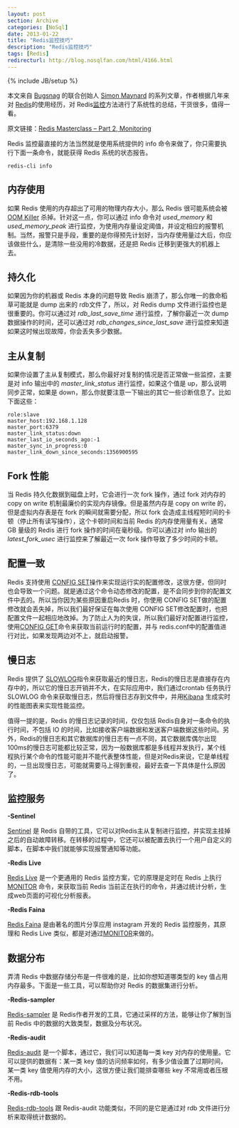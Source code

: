 ```yaml
---
layout: post
section: Archive
categories: [NoSql]
date: 2013-01-22
title: "Redis监控技巧"
description: "Redis监控技巧"
tags: [Redis]
redirecturl: http://blog.nosqlfan.com/html/4166.html
---
```

{% include JB/setup %}


本文来自 [Bugsnag](https://bugsnag.com/) 的联合创始人 [Simon Maynard](https://twitter.com/snmaynard/) 的系列文章，作者根据几年来对
[Redis](http://blog.nosqlfan.com/tags/redis "查看 Redis 的全部文章")的使用经历，对 Redis[监控](http://blog.nosqlfan.com/tags/%e7%9b%91%e6%8e%a7 "查看 监控 的全部文章")方法进行了系统性的总结，干货很多，值得一看。

原文链接：[Redis Masterclass – Part 2, Monitoring](http://snmaynard.com/2013/01/22/redis-masterclass-part-two-monitoring-redis/)

Redis 监控最直接的方法当然就是使用系统提供的 info
命令来做了，你只需要执行下面一条命令，就能获得 Redis 系统的状态报告。

    redis-cli info

内存使用
--------

如果 Redis 使用的内存超出了可用的物理内存大小，那么 Redis 很可能系统会被
[OOM Killer](http://linux-mm.org/OOM_Killer) 杀掉。针对这一点，你可以通过
info 命令对 *used\_memory* 和 *used\_memory\_peak*
进行监控，为使用内存量设定阈值，并设定相应的报警机制。当然，报警只是手段，重要的是你得预先计划好，当内存使用量过大后，你应该做些什么，是清除一些没用的冷数据，还是把
Redis 迁移到更强大的机器上去。

持久化
------

如果因为你的机器或 Redis 本身的问题导致 Redis
崩溃了，那么你唯一的救命稻草可能就是 dump 出来的 rdb文件了，所以，对 Redis
dump 文件进行监控也是很重要的。你可以通过对 *rdb\_last\_save\_time*
进行监控，了解你最近一次 dump 数据操作的时间，还可以通过对
*rdb_changes_since_last_save*
进行监控来知道如果这时候出现故障，你会丢失多少数据。

主从复制
--------

如果你设置了主从复制模式，那么你最好对复制的情况是否正常做一些监控，主要是对
info 输出中的 *master\_link\_status* 进行监控，如果这个值是
up，那么说明同步正常，如果是
down，那么你就要注意一下输出的其它一些诊断信息了。比如下面这些：

    role:slave
    master_host:192.168.1.128
    master_port:6379
    master_link_status:down
    master_last_io_seconds_ago:-1
    master_sync_in_progress:0
    master_link_down_since_seconds:1356900595

Fork 性能
---------

当 Redis 持久化数据到磁盘上时，它会进行一次 fork 操作，通过 fork 对内存的
copy on write 机制最廉价的实现内存镜像。但是虽然内存是 copy on write
的，但是虚拟内存表是在 fork 的瞬间就需要分配，所以 fork
会造成主线程短时间的卡顿（停止所有读写操作），这个卡顿时间和当前 Redis
的内存使用量有关。通常 GB 量级的 Redis 进行 fork
操作的时间在毫秒级。你可以通过对 info 输出的 *latest\_fork\_usec*
进行监控来了解最近一次 fork 操作导致了多少时间的卡顿。

配置一致
--------

Redis 支持使用 [CONFIG SET](http://redis.io/commands/config-set)操作来实现运行实的配置修改，这很方便，但同时也会导致一个问题。就是通过这个命令动态修改的配置，是不会同步到你的配置文件中去的。所以当你因为某些原因重启Redis 时，你使用 CONFIG SET做的配置修改就会丢失掉，所以我们最好保证在每次使用 CONFIG SET修改配置时，也把配置文件一起相应地改掉。为了防止人为的失误，所以我们最好对配置进行监控，使用[CONFIG GET](http://redis.io/commands/config-get)命令来获取当前运行时的配置，并与 redis.conf中的配置值进行对比，如果发现两边对不上，就启动报警。

慢日志
------

Redis 提供了 [SLOWLOG](http://redis.io/commands/slowlog)指令来获取最近的慢日志，Redis的慢日志是直接存在内存中的，所以它的慢日志开销并不大，在实际应用中，我们通过crontab 任务执行 SLOWLOG 命令来获取慢日志，然后将慢日志存到文件中，并用[Kibana](http://kibana.org/) 生成实时的性能图表来实现性能监控。

值得一提的是，Redis 的慢日志记录的时间，仅仅包括 Redis自身对一条命令的执行时间，不包括 IO 的时间，比如接收客户端数据和发送客户端数据这些时间。另外，Redis的慢日志和其它数据库的慢日志有一点不同，其它数据库偶尔出现 100ms的慢日志可能都比较正常，因为一般数据库都是多线程并发执行，某个线程执行某个命令的性能可能并不能代表整体性能，但是对Redis来说，它是单线程的，一旦出现慢日志，可能就需要马上得到重视，最好去查一下具体是什么原因了。

监控服务
--------

**-Sentinel**

[Sentinel](http://redis.io/topics/sentinel) 是 Redis 自带的工具，它可以对Redis主从复制进行监控，并实现主挂掉之后的自动故障转移。在转移的过程中，它还可以被配置去执行一个用户自定义的脚本，在脚本中我们就能够实现报警通知等功能。

**-Redis Live**

[Redis Live](http://www.nkrode.com/article/real-time-dashboard-for-redis)
是一个更通用的 Redis 监控方案，它的原理是定时在 Redis 上执行[MONITOR](http://redis.io/commands/monitor) 命令，来获取当前 Redis 当前正在执行的命令，并通过统计分析，生成web页面的可视化分析报表。

**-Redis Faina**

[Redis Faina](http://instagram-engineering.tumblr.com/post/23132009381/redis-faina-a-query-analysis-tool-for-redis)
是由著名的图片分享应用 instagram 开发的 Redis 监控服务，其原理和 Redis Live 类似，都是对通过[MONITOR](http://blog.nosqlfan.com/tags/monitor "查看 MONITOR 的全部文章")来做的。

数据分布
--------

弄清 Redis 中数据存储分布是一件很难的是，比如你想知道哪类型的 key
值占用内存最多。下面是一些工具，可以帮助你对 Redis 的数据集进行分析。

**-Redis-sampler**

[Redis-sampler](https://github.com/antirez/redis-sampler) 是 Redis作者开发的工具，它通过采样的方法，能够让你了解到当前 Redis 中的数据的大致类型，数据及分布状况。

**-Redis-audit**

[Redis-audit](https://github.com/snmaynard/redis-audit)
是一个脚本，通过它，我们可以知道每一类 key
对内存的使用量。它可以提供的数据有：某一类 key
值的访问频率如何，有多少值设置了过期时间，某一类 key
值使用内存的大小，这很方便让我们能排查哪些 key 不常用或者压根不用。

**-Redis-rdb-tools**

[Redis-rdb-tools](https://github.com/sripathikrishnan/redis-rdb-tools)
跟 Redis-audit 功能类似，不同的是它是通过对 rdb
文件进行分析来取得统计数据的。
